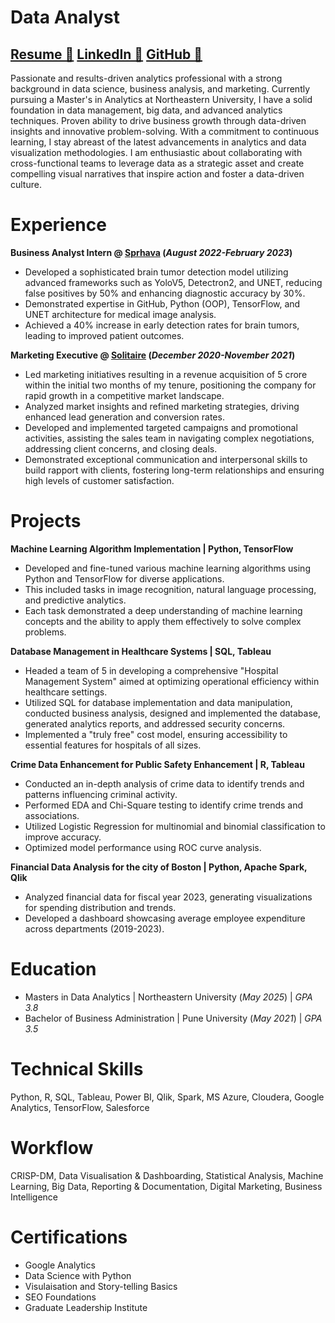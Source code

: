 # Data Analyst

## [Resume 🔗](https://drive.google.com/drive/my-drive) [LinkedIn 🔗](https://www.linkedin.com/in/shreeyanamdevambre/) [GitHub 🔗](https://github.com/shreeyaambre219)

Passionate and results-driven analytics professional with a strong background in data science, business analysis, and marketing. Currently pursuing a Master's in Analytics at Northeastern University, I have a solid foundation in data management, big data, and advanced analytics techniques. Proven ability to drive business growth through data-driven insights and innovative problem-solving. With a commitment to continuous learning, I stay abreast of the latest advancements in analytics and data visualization methodologies. I am enthusiastic about collaborating with cross-functional teams to leverage data as a strategic asset and create compelling visual narratives that inspire action and foster a data-driven culture.

# Experience

**Business Analyst Intern @ [Sprhava](https://www.sprhava.com/) (_August 2022-February 2023_)**
- Developed a sophisticated brain tumor detection model utilizing advanced frameworks such as YoloV5, Detectron2, and UNET, reducing false positives by 50% and enhancing diagnostic accuracy by 30%.
- Demonstrated expertise in GitHub, Python (OOP), TensorFlow, and UNET architecture for medical image analysis.
- Achieved a 40% increase in early detection rates for brain tumors, leading to improved patient outcomes.

**Marketing Executive @ [Solitaire](https://solitaire.in/) (_December 2020-November 2021_)**
- Led marketing initiatives resulting in a revenue acquisition of 5 crore within the initial two months of my tenure, positioning the company for rapid growth in a competitive market landscape.
- Analyzed market insights and refined marketing strategies, driving enhanced lead generation and conversion rates.
- Developed and implemented targeted campaigns and promotional activities, assisting the sales team in navigating complex negotiations, addressing client concerns, and closing deals.
- Demonstrated exceptional communication and interpersonal skills to build rapport with clients, fostering long-term relationships and ensuring high levels of customer satisfaction.

# Projects

**Machine Learning Algorithm Implementation | Python, TensorFlow**
- Developed and fine-tuned various machine learning algorithms using Python and TensorFlow for diverse applications.
- This included tasks in image recognition, natural language processing, and predictive analytics.
- Each task demonstrated a deep understanding of machine learning concepts and the ability to apply them effectively to solve complex problems.

**Database Management in Healthcare Systems | SQL, Tableau**
- Headed a team of 5 in developing a comprehensive "Hospital Management System" aimed at optimizing operational efficiency within healthcare settings.
- Utilized SQL for database implementation and data manipulation, conducted business analysis, designed and implemented the database, generated analytics reports, and addressed security concerns.
- Implemented a "truly free" cost model, ensuring accessibility to essential features for hospitals of all sizes.

**Crime Data Enhancement for Public Safety Enhancement | R, Tableau**
- Conducted an in-depth analysis of crime data to identify trends and patterns influencing criminal activity. 
- Performed EDA and Chi-Square testing to identify crime trends and associations.
- Utilized Logistic Regression for multinomial and binomial classification to improve accuracy.
- Optimized model performance using ROC curve analysis.

**Financial Data Analysis for the city of Boston | Python, Apache Spark, Qlik**
- Analyzed financial data for fiscal year 2023, generating visualizations for spending distribution and trends.
- Developed a dashboard showcasing average employee expenditure across departments (2019-2023).

# Education

- Masters in Data Analytics | Northeastern University (_May 2025_) | _GPA 3.8_              		
- Bachelor of Business Administration	| Pune University (_May 2021_) | _GPA 3.5_

# Technical Skills

 Python, R, SQL, Tableau, Power BI, Qlik, Spark, MS Azure, Cloudera, Google Analytics, TensorFlow, Salesforce

# Workflow

CRISP-DM, Data Visualisation & Dashboarding, Statistical Analysis, Machine Learning, Big Data, Reporting & Documentation, Digital Marketing, Business Intelligence
 # Certifications

 - Google Analytics
 - Data Science with Python
 - Visulaisation and Story-telling Basics
 - SEO Foundations
 - Graduate Leadership Institute


                                    
                                        
                                    

                        
                            

